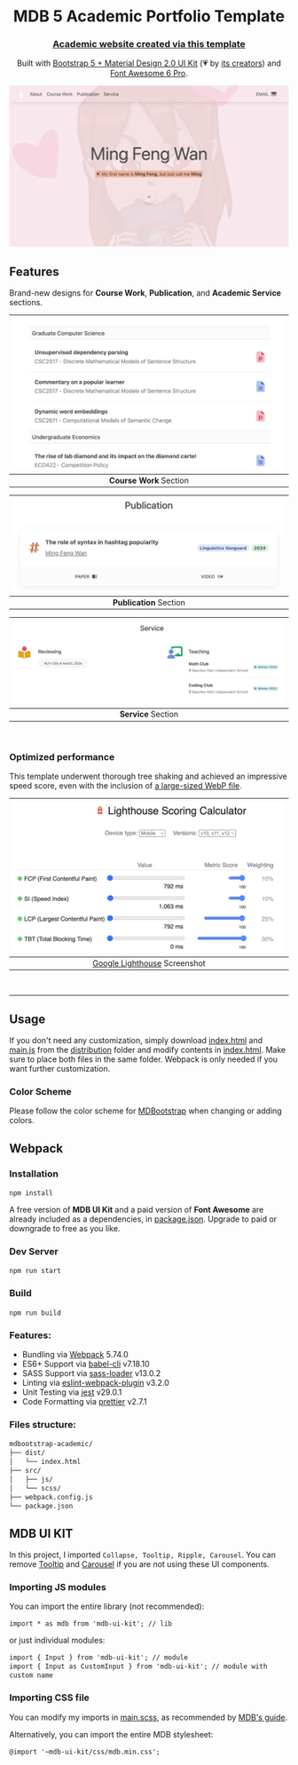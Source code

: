 <div align="center">

<h1>MDB 5 Academic Portfolio Template</h1>
<h3><a href="https://www.cs.toronto.edu/~ming/">Academic website created via this template</a></h3>

Built with [Bootstrap 5 + Material Design 2.0 UI Kit](https://github.com/mdbootstrap/mdb-ui-kit/)
(💗 by [its creators](https://www.facebook.com/share/p/zwKH5b8mkEDddha3/))
and [Font Awesome 6 Pro](https://fontawesome.com/).

[![Home Page Screenshot](home_screenshot.png)](https://www.cs.toronto.edu/~ming/)
</div>

## Features

Brand-new designs for **Course Work**, **Publication**, and **Academic Service** sections.

| ![Course Work Section Screenshot](course_work_screenshot.png) | 
|:-------------------------------------------------------------:| 
|                    **Course Work** Section                    |

| ![Publication Section Screenshot](publication_screenshot.png) | 
|:-------------------------------------------------------------:| 
|                    **Publication** Section                    |

| ![Service Section Screenshot](service_screenshot.png) | 
|:-----------------------------------------------------:| 
|                  **Service** Section                  |

<br>

### Optimized performance

This template underwent thorough tree shaking and achieved an impressive speed score, even with the inclusion of
[a large-sized WebP file](https://www.cs.toronto.edu/~ming/pics/drawing.webp).

|               ![Google Lighthouse Screenshot](performance.png)                |
|:-----------------------------------------------------------------------------:|
| [Google Lighthouse](https://developer.chrome.com/docs/lighthouse/) Screenshot |

<br>

___

## Usage

If you don't need any customization, simply download [index.html](dist/index.html) and [main.js](dist/main.js) from
the [distribution](/dist) folder and modify contents in [index.html](dist/index.html). Make sure to place both files in
the same folder. Webpack is only needed if you want further customization.

### Color Scheme

Please follow the color scheme for [MDBootstrap](https://mdbootstrap.com/docs/standard/content-styles/colors/) when
changing or adding colors.

## Webpack

### Installation

```
npm install
```

A free version of **MDB UI Kit** and a paid version of **Font Awesome** are already included as a dependencies, in
[package.json](package.json).
Upgrade to paid or downgrade to free as you like.

### Dev Server

```
npm run start
```

### Build

```
npm run build
```

### Features:

* Bundling via [Webpack](https://github.com/webpack/webpack) 5.74.0
* ES6+ Support via [babel-cli](https://github.com/babel/babel) v7.18.10
* SASS Support via [sass-loader](https://github.com/webpack-contrib/sass-loader) v13.0.2
* Linting via [eslint-webpack-plugin](https://github.com/webpack-contrib/eslint-webpack-plugin) v3.2.0
* Unit Testing via [jest](https://github.com/facebook/jest) v29.0.1
* Code Formatting via [prettier](https://github.com/prettier/prettier) v2.7.1

### Files structure:

```
mdbootstrap-academic/
├── dist/
│   └── index.html
├── src/
│   ├── js/
│   └── scss/
├── webpack.config.js
└── package.json
```

## MDB UI KIT
In this project, I imported `Collapse, Tooltip, Ripple, Carousel`. You can
remove [Tooltip](https://mdbootstrap.com/docs/standard/components/tooltips/) and
[Carousel](https://mdbootstrap.com/docs/standard/components/carousel/) if you are not using these UI components.
### Importing JS modules

You can import the entire library (not recommended):

```
import * as mdb from 'mdb-ui-kit'; // lib
```
or just individual modules:
```
import { Input } from 'mdb-ui-kit'; // module
import { Input as CustomInput } from 'mdb-ui-kit'; // module with custom name
```

### Importing CSS file
You can modify my imports in [main.scss](src/scss/main.scss), as recommended by 
[MDB's guide](https://mdbootstrap.com/docs/standard/getting-started/optimization/).

Alternatively, you can import the entire MDB stylesheet:

```
@import '~mdb-ui-kit/css/mdb.min.css';
```